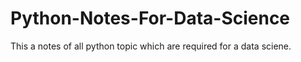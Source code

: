 # Python-Notes-For-Data-Science
This a notes of all python topic which are required for a data sciene. 

